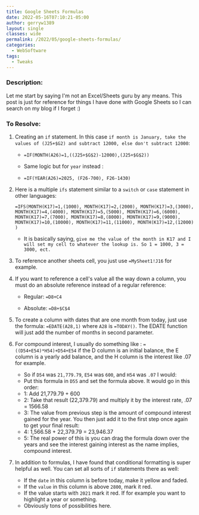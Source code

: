```yaml
---
title: Google Sheets Formulas
date: 2022-05-16T07:10:21-05:00
author: gerryw1389
layout: single
classes: wide
permalink: /2022/05/google-sheets-formulas/
categories:
  - WebSoftware
tags:
  - Tweaks
---
```

<!--more-->

### Description:

Let me start by saying I'm not an Excel/Sheets guru by any means. This post is just for reference for things I have done with Google Sheets so I can search on my blog if I forget :)

### To Resolve:

1. Creating an `if` statement. In this case `if month is January, take the values of (J25+$G2) and subtract 12000, else don't subtract 12000`:

   - `=IF(MONTH(A26)=1,((J25+$G$2)-12000),(J25+$G$2))`

   - Same logic but for `year` instead :

   - `=IF(YEAR(A26)=2025, (F26-700), F26-1430)`


1. Here is a multiple `ifs` statement similar to a `switch` or `case` statement in other languages:

   `=IFS(MONTH(K17)=1,(1000), MONTH(K17)=2,(2000), MONTH(K17)=3,(3000), MONTH(K17)=4,(4000), MONTH(K17)=5,(5000), MONTH(K17)=6,(6000), MONTH(K17)=7,(7000), MONTH(K17)=8,(8000), MONTH(K17)=9,(9000), MONTH(K17)=10,(10000), MONTH(K17)=11,(11000), MONTH(K17)=12,(12000) )`

   - It is basically saying, `give me the value of the month in K17 and I will set my cell to whatever the lookup is. So 1 = 1000, 3 = 3000, ect.`

1. To reference another sheets cell, you just use `=MySheet1!J16` for example.

1. If you want to reference a cell's value all the way down a column, you must do an absolute reference instead of a regular reference:

   - Regular: `=D8+C4`

   - Absolute: `=D8+$C$4`

1. To create a column with dates that are one month from today, just use the formula: `=EDATE(A28,1)` where `A28` is `=TODAY()`. The EDATE function will just add the number of months in second parameter.

1. For compound interest, I usually do something like : `=((D54+E54)*H54)+D54+E54` if the D column is an initial balance, the E column is a yearly add balance, and the H column is the interest like .07 for example.

   - So if `D54` was `21,779.79`, `E54` was `600`, and `H54` was `.07` I would:
   - Put this formula in `D55` and set the formula above. It would go in this order:
   - 1: Add 21,779.79 + 600
   - 2: Take that result (22,379.79) and multiply it by the interest rate, .07 = 1566.58
   - 3: The value from previous step is the amount of compound interest gained for the year. You then just add it to the first step once again to get your final result:
   - 4: 1,566.58 + 22,379.79 = 23,946.37
   - 5: The real power of this is you can drag the formula down over the years and see the interest gaining interest as the name implies, compound interest.

1. In addition to formulas, I have found that conditional formatting is super helpful as well. You can set all sorts of `if` statements there as well:

   - If the `date` in this column is before today, make it yellow and faded.
   - If the `value` in this column is above `2800`, mark it red.
   - If the value starts with `2021` mark it red. If for example you want to highlight a year or something.
   - Obviously tons of possibilities here.